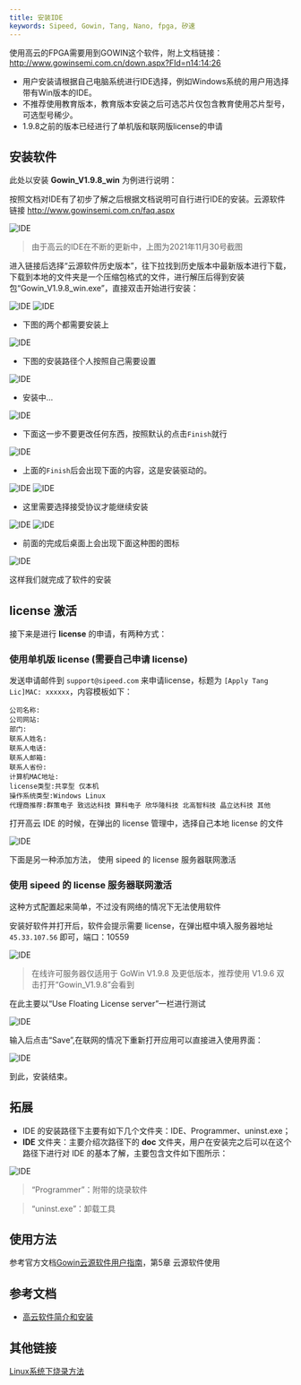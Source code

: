 ```yaml
---
title: 安装IDE 
keywords: Sipeed, Gowin, Tang, Nano, fpga, 矽速
---
```


使用高云的FPGA需要用到GOWIN这个软件，附上文档链接：
<http://www.gowinsemi.com.cn/down.aspx?FId=n14:14:26>


- 用户安装请根据自己电脑系统进行IDE选择，例如Windows系统的用户用选择带有Win版本的IDE。
- 不推荐使用教育版本，教育版本安装之后可选芯片仅包含教育使用芯片型号，可选型号稀少。
- 1.9.8之前的版本已经进行了单机版和联网版license的申请


## 安装软件

此处以安装 **Gowin_V1.9.8_win** 为例进行说明：

按照文档对IDE有了初步了解之后根据文档说明可自行进行IDE的安装。云源软件链接 http://www.gowinsemi.com.cn/faq.aspx

![IDE](./assets/IDE-1.png)

> 由于高云的IDE在不断的更新中，上图为2021年11月30号截图

进入链接后选择“云源软件历史版本”，往下拉找到历史版本中最新版本进行下载，下载到本地的文件夹是一个压缩包格式的文件，进行解压后得到安装包“Gowin_V1.9.8_win.exe”，直接双击开始进行安装：

![IDE](./assets/IDE-2.png)
![IDE](./assets/IDE-3.png)
- 下图的两个都需要安装上

![IDE](./assets/IDE-4.png)
- 下图的安装路径个人按照自己需要设置
  
![IDE](./assets/IDE-5.png)
- 安装中...
  
![IDE](./assets/IDE-6.png)
- 下面这一步不要更改任何东西，按照默认的点击`Finish`就行

![IDE](./assets/IDE-7.png)
- 上面的`Finish`后会出现下面的内容，这是安装驱动的。

![IDE](./assets/IDE-8.png)
![IDE](./assets/IDE-9.png)
- 这里需要选择接受协议才能继续安装
  
![IDE](./assets/IDE-10.png)
![IDE](./assets/IDE-11.png)
- 前面的完成后桌面上会出现下面这种图的图标
  
![IDE](./assets/IDE-12.png)

这样我们就完成了软件的安装

## license 激活

接下来是进行 **license** 的申请，有两种方式：

### 使用单机版 license (需要自己申请 license)

发送申请邮件到 `support@sipeed.com` 来申请license，标题为 `[Apply Tang Lic]MAC: xxxxxx`，内容模板如下：

```
公司名称:
公司网站:
部门:
联系人姓名:
联系人电话:
联系人邮箱:
联系人省份:
计算机MAC地址:
license类型:共享型 仅本机
操作系统类型:Windows Linux
代理商推荐:群策电子 致远达科技 算科电子 欣华隆科技 北高智科技 晶立达科技 其他
```

打开高云 IDE 的时候，在弹出的 license 管理中，选择自己本地 license 的文件

![IDE](./assets/IDE-13.png)

下面是另一种添加方法， 使用 sipeed 的 license 服务器联网激活

### 使用 sipeed 的 license 服务器联网激活

这种方式配置起来简单，不过没有网络的情况下无法使用软件

安装好软件并打开后，软件会提示需要 license，在弹出框中填入服务器地址 `45.33.107.56` 即可，端口：10559

![IDE](./assets/IDE-14.png)

> 在线许可服务器仅适用于 GoWin V1.9.8 及更低版本，推荐使用 V1.9.6
双击打开“Gowin_V1.9.8”会看到



在此主要以“Use Floating License server”一栏进行测试

![IDE](./assets/IDE-15.png)

输入后点击“Save”,在联网的情况下重新打开应用可以直接进入使用界面：

![IDE](./assets/IDE-16.png)

到此，安装结束。


## 拓展
- IDE 的安装路径下主要有如下几个文件夹：IDE、Programmer、uninst.exe；
- **IDE** 文件夹：主要介绍次路径下的 **doc** 文件夹，用户在安装完之后可以在这个路径下进行对 IDE 的基本了解，主要包含文件如下图所示：

![IDE](./assets/IDE-17.png)

> “Programmer”：附带的烧录软件

> “uninst.exe”：卸载工具


## 使用方法

参考官方文档[Gowin云源软件用户指南](http://cdn.gowinsemi.com.cn/SUG100-1.8_Gowin%E4%BA%91%E6%BA%90%E8%BD%AF%E4%BB%B6%E7%94%A8%E6%88%B7%E6%8C%87%E5%8D%97.pdf)，第5章 云源软件使用

## 参考文档

+ [高云软件简介和安装](http://cdn.gowinsemi.com.cn/%E9%AB%98%E4%BA%91%E8%BD%AF%E4%BB%B6%E7%AE%80%E4%BB%8B%E5%92%8C%E5%AE%89%E8%A3%85.pdf)

## 其他链接
[Linux系统下烧录方法](./flash_in_linux.md)